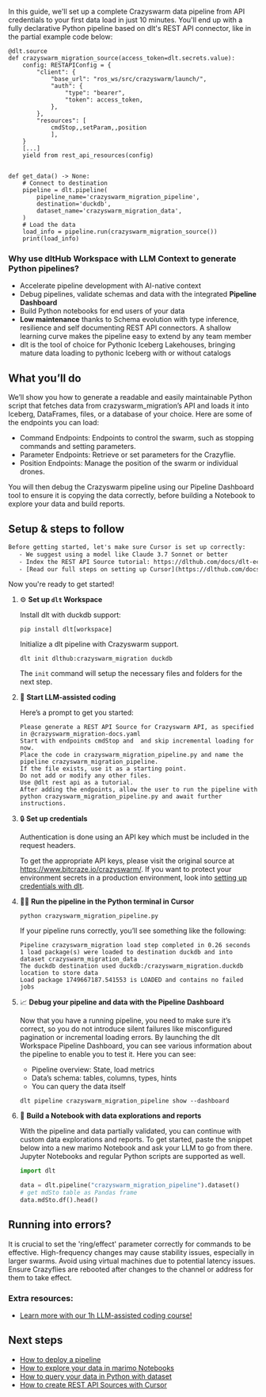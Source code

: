 In this guide, we'll set up a complete Crazyswarm data pipeline from API credentials to your first data load in just 10 minutes. You'll end up with a fully declarative Python pipeline based on dlt's REST API connector, like in the partial example code below:

```python-outcome
@dlt.source
def crazyswarm_migration_source(access_token=dlt.secrets.value):
    config: RESTAPIConfig = {
        "client": {
            "base_url": "ros_ws/src/crazyswarm/launch/",
            "auth": {
                "type": "bearer",
                "token": access_token,
            },
        },
        "resources": [
            cmdStop,,setParam,,position
            ],
    }
    [...]
    yield from rest_api_resources(config)


def get_data() -> None:
    # Connect to destination
    pipeline = dlt.pipeline(
        pipeline_name='crazyswarm_migration_pipeline',
        destination='duckdb',
        dataset_name='crazyswarm_migration_data', 
    )
    # Load the data
    load_info = pipeline.run(crazyswarm_migration_source())
    print(load_info) 
```

### Why use dltHub Workspace with LLM Context to generate Python pipelines?

- Accelerate pipeline development with AI-native context
- Debug pipelines, validate schemas and data with the integrated **Pipeline Dashboard**
- Build Python notebooks for end users of your data
- **Low maintenance** thanks to Schema evolution with type inference, resilience and self documenting REST API connectors. A shallow learning curve makes the pipeline easy to extend by any team member
- dlt is the tool of choice for Pythonic Iceberg Lakehouses, bringing mature data loading to pythonic Iceberg with or without catalogs

## What you’ll do

We’ll show you how to generate a readable and easily maintainable Python script that fetches data from crazyswarm_migration’s API and loads it into Iceberg, DataFrames, files, or a database of your choice. Here are some of the endpoints you can load:

- Command Endpoints: Endpoints to control the swarm, such as stopping commands and setting parameters.
- Parameter Endpoints: Retrieve or set parameters for the Crazyflie.
- Position Endpoints: Manage the position of the swarm or individual drones.

You will then debug the Crazyswarm pipeline using our Pipeline Dashboard tool to ensure it is copying the data correctly, before building a Notebook to explore your data and build reports.

## Setup & steps to follow

```default
Before getting started, let's make sure Cursor is set up correctly:
   - We suggest using a model like Claude 3.7 Sonnet or better
   - Index the REST API Source tutorial: https://dlthub.com/docs/dlt-ecosystem/verified-sources/rest_api/ and add it to context as **@dlt rest api**
   - [Read our full steps on setting up Cursor](https://dlthub.com/docs/dlt-ecosystem/llm-tooling/cursor-restapi#23-configuring-cursor-with-documentation)
```

Now you're ready to get started!

1. ⚙️ **Set up `dlt` Workspace**
    
    Install dlt with duckdb support:
    ```shell
    pip install dlt[workspace]
    ```

    Initialize a dlt pipeline with Crazyswarm support.
    ```shell
    dlt init dlthub:crazyswarm_migration duckdb
    ```

    The `init` command will setup the necessary files and folders for the next step.
    
2. 🤠 **Start LLM-assisted coding**
    
    Here’s a prompt to get you started:
    
    ```prompt
    Please generate a REST API Source for Crazyswarm API, as specified in @crazyswarm_migration-docs.yaml 
    Start with endpoints cmdStop and  and skip incremental loading for now. 
    Place the code in crazyswarm_migration_pipeline.py and name the pipeline crazyswarm_migration_pipeline. 
    If the file exists, use it as a starting point. 
    Do not add or modify any other files. 
    Use @dlt rest api as a tutorial. 
    After adding the endpoints, allow the user to run the pipeline with python crazyswarm_migration_pipeline.py and await further instructions.
    ```

    
3. 🔒 **Set up credentials** 
    
    Authentication is done using an API key which must be included in the request headers.
    
    To get the appropriate API keys, please visit the original source at https://www.bitcraze.io/crazyswarm/.
    If you want to protect your environment secrets in a production environment, look into [setting up credentials with dlt](https://dlthub.com/docs/walkthroughs/add_credentials).
    
4. 🏃‍♀️ **Run the pipeline in the Python terminal in Cursor**
    
    ```shell
    python crazyswarm_migration_pipeline.py
    ```
    
    If your pipeline runs correctly, you’ll see something like the following:
    
    ```shell
    Pipeline crazyswarm_migration load step completed in 0.26 seconds
    1 load package(s) were loaded to destination duckdb and into dataset crazyswarm_migration_data
    The duckdb destination used duckdb:/crazyswarm_migration.duckdb location to store data
    Load package 1749667187.541553 is LOADED and contains no failed jobs
    ```
    
5. 📈 **Debug your pipeline and data with the Pipeline Dashboard**

    Now that you have a running pipeline, you need to make sure it’s correct, so you do not introduce silent failures like misconfigured pagination or incremental loading errors. By launching the dlt Workspace Pipeline Dashboard, you can see various information about the pipeline to enable you to test it. Here you can see:
    - Pipeline overview: State, load metrics
    - Data’s schema: tables, columns, types, hints
    - You can query the data itself
    
    ```shell
    dlt pipeline crazyswarm_migration_pipeline show --dashboard
    ```
    
6. 🐍 **Build a Notebook with data explorations and reports**

    With the pipeline and data partially validated, you can continue with custom data explorations and reports. To get started, paste the snippet below into a new marimo Notebook and ask your LLM to go from there. Jupyter Notebooks and regular Python scripts are supported as well.

    
    ```python
    import dlt

   data = dlt.pipeline("crazyswarm_migration_pipeline").dataset()
   # get mdSto table as Pandas frame
   data.mdSto.df().head()
    ```

## Running into errors?

It is crucial to set the 'ring/effect' parameter correctly for commands to be effective. High-frequency changes may cause stability issues, especially in larger swarms. Avoid using virtual machines due to potential latency issues. Ensure Crazyflies are rebooted after changes to the channel or address for them to take effect.

### Extra resources:

- [Learn more with our 1h LLM-assisted coding course!](https://www.youtube.com/watch?v=GGid70rnJuM)

## Next steps

- [How to deploy a pipeline](https://dlthub.com/docs/walkthroughs/deploy-a-pipeline)
- [How to explore your data in marimo Notebooks](https://dlthub.com/docs/general-usage/dataset-access/marimo)
- [How to query your data in Python with dataset](https://dlthub.com/docs/general-usage/dataset-access/dataset)
- [How to create REST API Sources with Cursor](https://dlthub.com/docs/dlt-ecosystem/llm-tooling/cursor-restapi)